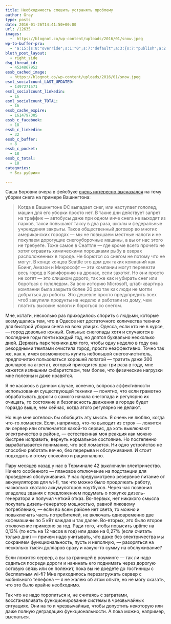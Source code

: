 ```yaml
---
title: Необходимость спешить устранять проблему
author: Gray
type: posts
date: 2016-01-26T14:41:50+00:00
url: /12635
images:
  -  https://blognot.co/wp-content/uploads/2016/01/snow.jpeg
wp-to-buffer-pro:
  - 'a:15:{s:8:"override";s:1:"0";s:7:"default";a:3:{s:7:"publish";a:2:{s:7:"enabled";s:1:"1";s:6:"status";a:1:{i:0;a:7:{s:5:"image";s:1:"1";s:11:"sub_profile";i:0;s:7:"message";s:13:"{title} {url}";s:8:"schedule";s:12:"queue_bottom";s:4:"days";s:1:"0";s:5:"hours";s:1:"0";s:7:"minutes";s:1:"0";}}}s:6:"update";a:1:{s:6:"status";a:1:{i:0;a:7:{s:5:"image";s:1:"0";s:11:"sub_profile";i:0;s:7:"message";s:27:"Updated Post: {title} {url}";s:8:"schedule";s:12:"queue_bottom";s:4:"days";s:1:"0";s:5:"hours";s:1:"0";s:7:"minutes";s:1:"0";}}}s:10:"conditions";a:1:{s:8:"post_tag";s:0:"";}}s:24:"530daa0d7e66d33475000043";a:3:{s:7:"publish";a:1:{s:6:"status";a:1:{i:0;a:7:{s:5:"image";s:1:"0";s:11:"sub_profile";i:0;s:7:"message";s:0:"";s:8:"schedule";s:12:"queue_bottom";s:4:"days";s:1:"0";s:5:"hours";s:1:"0";s:7:"minutes";s:1:"0";}}}s:6:"update";a:1:{s:6:"status";a:1:{i:0;a:7:{s:5:"image";s:1:"0";s:11:"sub_profile";i:0;s:7:"message";s:0:"";s:8:"schedule";s:12:"queue_bottom";s:4:"days";s:1:"0";s:5:"hours";s:1:"0";s:7:"minutes";s:1:"0";}}}s:10:"conditions";a:1:{s:8:"post_tag";s:0:"";}}s:24:"5559ad520fc54cee1e8b4567";a:3:{s:7:"publish";a:1:{s:6:"status";a:1:{i:0;a:7:{s:5:"image";s:1:"0";s:11:"sub_profile";i:0;s:7:"message";s:0:"";s:8:"schedule";s:12:"queue_bottom";s:4:"days";s:1:"0";s:5:"hours";s:1:"0";s:7:"minutes";s:1:"0";}}}s:6:"update";a:1:{s:6:"status";a:1:{i:0;a:7:{s:5:"image";s:1:"0";s:11:"sub_profile";i:0;s:7:"message";s:0:"";s:8:"schedule";s:12:"queue_bottom";s:4:"days";s:1:"0";s:5:"hours";s:1:"0";s:7:"minutes";s:1:"0";}}}s:10:"conditions";a:1:{s:8:"post_tag";s:0:"";}}s:24:"5559ae040fc54c3a208b4567";a:3:{s:7:"publish";a:1:{s:6:"status";a:1:{i:0;a:7:{s:5:"image";s:1:"0";s:11:"sub_profile";i:0;s:7:"message";s:0:"";s:8:"schedule";s:12:"queue_bottom";s:4:"days";s:1:"0";s:5:"hours";s:1:"0";s:7:"minutes";s:1:"0";}}}s:6:"update";a:1:{s:6:"status";a:1:{i:0;a:7:{s:5:"image";s:1:"0";s:11:"sub_profile";i:0;s:7:"message";s:0:"";s:8:"schedule";s:12:"queue_bottom";s:4:"days";s:1:"0";s:5:"hours";s:1:"0";s:7:"minutes";s:1:"0";}}}s:10:"conditions";a:1:{s:8:"post_tag";s:0:"";}}s:24:"5559ae1e0fc54c29208b4569";a:3:{s:7:"publish";a:1:{s:6:"status";a:1:{i:0;a:7:{s:5:"image";s:1:"0";s:11:"sub_profile";i:0;s:7:"message";s:0:"";s:8:"schedule";s:12:"queue_bottom";s:4:"days";s:1:"0";s:5:"hours";s:1:"0";s:7:"minutes";s:1:"0";}}}s:6:"update";a:1:{s:6:"status";a:1:{i:0;a:7:{s:5:"image";s:1:"0";s:11:"sub_profile";i:0;s:7:"message";s:0:"";s:8:"schedule";s:12:"queue_bottom";s:4:"days";s:1:"0";s:5:"hours";s:1:"0";s:7:"minutes";s:1:"0";}}}s:10:"conditions";a:1:{s:8:"post_tag";s:0:"";}}s:24:"55b23a2b474329b366ad5931";a:3:{s:7:"publish";a:1:{s:6:"status";a:1:{i:0;a:7:{s:5:"image";s:1:"0";s:11:"sub_profile";i:0;s:7:"message";s:23:"New Post: {title} {url}";s:8:"schedule";s:12:"queue_bottom";s:4:"days";s:1:"0";s:5:"hours";s:1:"0";s:7:"minutes";s:1:"0";}}}s:6:"update";a:1:{s:6:"status";a:1:{i:0;a:7:{s:5:"image";s:1:"0";s:11:"sub_profile";i:0;s:7:"message";s:23:"New Post: {title} {url}";s:8:"schedule";s:12:"queue_bottom";s:4:"days";s:1:"0";s:5:"hours";s:1:"0";s:7:"minutes";s:1:"0";}}}s:10:"conditions";a:1:{s:8:"post_tag";s:0:"";}}s:24:"55b23a44474329f162ad5939";a:3:{s:7:"publish";a:1:{s:6:"status";a:1:{i:0;a:7:{s:5:"image";s:1:"0";s:11:"sub_profile";i:0;s:7:"message";s:23:"New Post: {title} {url}";s:8:"schedule";s:12:"queue_bottom";s:4:"days";s:1:"0";s:5:"hours";s:1:"0";s:7:"minutes";s:1:"0";}}}s:6:"update";a:1:{s:6:"status";a:1:{i:0;a:7:{s:5:"image";s:1:"0";s:11:"sub_profile";i:0;s:7:"message";s:23:"New Post: {title} {url}";s:8:"schedule";s:12:"queue_bottom";s:4:"days";s:1:"0";s:5:"hours";s:1:"0";s:7:"minutes";s:1:"0";}}}s:10:"conditions";a:1:{s:8:"post_tag";s:0:"";}}s:24:"4eb3e9e6512f7eb575000000";a:4:{s:7:"enabled";s:1:"1";s:7:"publish";a:1:{s:6:"status";a:1:{i:0;a:7:{s:5:"image";s:1:"0";s:11:"sub_profile";i:0;s:7:"message";s:0:"";s:8:"schedule";s:12:"queue_bottom";s:4:"days";s:1:"0";s:5:"hours";s:1:"0";s:7:"minutes";s:1:"0";}}}s:6:"update";a:1:{s:6:"status";a:1:{i:0;a:7:{s:5:"image";s:1:"0";s:11:"sub_profile";i:0;s:7:"message";s:0:"";s:8:"schedule";s:12:"queue_bottom";s:4:"days";s:1:"0";s:5:"hours";s:1:"0";s:7:"minutes";s:1:"0";}}}s:10:"conditions";a:1:{s:8:"post_tag";s:0:"";}}s:24:"505c4e6d1b81f6966a000022";a:3:{s:7:"publish";a:1:{s:6:"status";a:1:{i:0;a:7:{s:5:"image";s:1:"0";s:11:"sub_profile";i:0;s:7:"message";s:0:"";s:8:"schedule";s:12:"queue_bottom";s:4:"days";s:1:"0";s:5:"hours";s:1:"0";s:7:"minutes";s:1:"0";}}}s:6:"update";a:1:{s:6:"status";a:1:{i:0;a:7:{s:5:"image";s:1:"0";s:11:"sub_profile";i:0;s:7:"message";s:0:"";s:8:"schedule";s:12:"queue_bottom";s:4:"days";s:1:"0";s:5:"hours";s:1:"0";s:7:"minutes";s:1:"0";}}}s:10:"conditions";a:1:{s:8:"post_tag";s:0:"";}}s:24:"000000000000000000025630";a:4:{s:7:"enabled";s:1:"1";s:7:"publish";a:1:{s:6:"status";a:1:{i:0;a:7:{s:5:"image";s:1:"0";s:11:"sub_profile";i:0;s:7:"message";s:0:"";s:8:"schedule";s:12:"queue_bottom";s:4:"days";s:1:"0";s:5:"hours";s:1:"0";s:7:"minutes";s:1:"0";}}}s:6:"update";a:1:{s:6:"status";a:1:{i:0;a:7:{s:5:"image";s:1:"0";s:11:"sub_profile";i:0;s:7:"message";s:0:"";s:8:"schedule";s:12:"queue_bottom";s:4:"days";s:1:"0";s:5:"hours";s:1:"0";s:7:"minutes";s:1:"0";}}}s:10:"conditions";a:1:{s:8:"post_tag";s:0:"";}}s:24:"52299b3a6771caf57c000000";a:4:{s:7:"enabled";s:1:"1";s:7:"publish";a:1:{s:6:"status";a:1:{i:0;a:7:{s:5:"image";s:1:"0";s:11:"sub_profile";i:0;s:7:"message";s:0:"";s:8:"schedule";s:12:"queue_bottom";s:4:"days";s:1:"0";s:5:"hours";s:1:"0";s:7:"minutes";s:1:"0";}}}s:6:"update";a:1:{s:6:"status";a:1:{i:0;a:7:{s:5:"image";s:1:"0";s:11:"sub_profile";i:0;s:7:"message";s:0:"";s:8:"schedule";s:12:"queue_bottom";s:4:"days";s:1:"0";s:5:"hours";s:1:"0";s:7:"minutes";s:1:"0";}}}s:10:"conditions";a:1:{s:8:"post_tag";s:0:"";}}s:24:"5277fb456f9ada80020001f3";a:4:{s:7:"enabled";s:1:"1";s:7:"publish";a:1:{s:6:"status";a:1:{i:0;a:7:{s:5:"image";s:1:"0";s:11:"sub_profile";i:0;s:7:"message";s:0:"";s:8:"schedule";s:12:"queue_bottom";s:4:"days";s:1:"0";s:5:"hours";s:1:"0";s:7:"minutes";s:1:"0";}}}s:6:"update";a:1:{s:6:"status";a:1:{i:0;a:7:{s:5:"image";s:1:"0";s:11:"sub_profile";i:0;s:7:"message";s:0:"";s:8:"schedule";s:12:"queue_bottom";s:4:"days";s:1:"0";s:5:"hours";s:1:"0";s:7:"minutes";s:1:"0";}}}s:10:"conditions";a:1:{s:8:"post_tag";s:0:"";}}s:24:"52cfc979d35725695300000c";a:3:{s:7:"publish";a:1:{s:6:"status";a:1:{i:0;a:7:{s:5:"image";s:1:"0";s:11:"sub_profile";i:0;s:7:"message";s:0:"";s:8:"schedule";s:12:"queue_bottom";s:4:"days";s:1:"0";s:5:"hours";s:1:"0";s:7:"minutes";s:1:"0";}}}s:6:"update";a:1:{s:6:"status";a:1:{i:0;a:7:{s:5:"image";s:1:"0";s:11:"sub_profile";i:0;s:7:"message";s:0:"";s:8:"schedule";s:12:"queue_bottom";s:4:"days";s:1:"0";s:5:"hours";s:1:"0";s:7:"minutes";s:1:"0";}}}s:10:"conditions";a:1:{s:8:"post_tag";s:0:"";}}s:24:"52cfc9f1d357255053000025";a:3:{s:7:"publish";a:1:{s:6:"status";a:1:{i:0;a:7:{s:5:"image";s:1:"0";s:11:"sub_profile";i:0;s:7:"message";s:0:"";s:8:"schedule";s:12:"queue_bottom";s:4:"days";s:1:"0";s:5:"hours";s:1:"0";s:7:"minutes";s:1:"0";}}}s:6:"update";a:1:{s:6:"status";a:1:{i:0;a:7:{s:5:"image";s:1:"0";s:11:"sub_profile";i:0;s:7:"message";s:0:"";s:8:"schedule";s:12:"queue_bottom";s:4:"days";s:1:"0";s:5:"hours";s:1:"0";s:7:"minutes";s:1:"0";}}}s:10:"conditions";a:1:{s:8:"post_tag";s:0:"";}}}'
bluth_post_layout:
  - right_side
dsq_thread_id:
  - 4524867952
essb_cached_image:
  - https://blognot.co/wp-content/uploads/2016/01/snow.jpeg
esml_socialcount_LAST_UPDATED:
  - 1497271571
esml_socialcount_linkedin:
  - 16
esml_socialcount_TOTAL:
  - 16
essb_cache_expire:
  - 1614797305
essb_c_facebook:
  - 18
essb_c_linkedin:
  - 32
essb_c_buffer:
  - 8
essb_c_pocket:
  - 18
essb_c_total:
  - 18
categories:
  - Без рубрики

---
```








Саша Боровик вчера в фейсбуке <a href="https://www.facebook.com/SashaBorovik/posts/10153892521713633" target="_blank">очень интересно высказался</a> на тему уборки снега на примере Вашингтона:

> Когда в Вашингтоне DC выпадает снег, или наступает гололед, машин для его уборки просто нет. В такие дни действует запрет на траффик &#8212; автобусы даже при одном инче снега не выходят из парков, такси повышают таксу в два раза, школы и федеральные учреждения закрыты. Таков общественный договор во многих американских городах &#8212; мы не повышаем местные налоги и не покупаем дорогущие снегоуборочные машины, а вы от нас этого не требуете. Тоже самое в Сеаттле &#8212; где кроме всего прочего не хотят отравить химическими порошками рыбу в озерах расположенных в городе. Не борются со снегом не потому что не могут. B конце концов Seattle это дом для таких компаний как Боинг, Амазон и Микрософт &#8212; эти компании могут перевезти весь город в Калифорнию на дронах, если захотят. Но они просто не хотят &#8212; это слишком дорого, так же как и убирать снег или бороться с гололедом. За всю историю Microsoft, штаб-квартира компании была закрыта более 20 раз так как люди не могли добраться до роботы. Это дешевле просто предупредить всех чтоб закупили продукты на неделю и работали из дому, чем платить высокие налоги и бороться со снегом.

Мне, кстати, несколько раз приходилось спорить с людьми, которые возмущались тем, что в Одессе нет достаточного количества техники для быстрой уборки снега на всех улицах. Одесса, если кто не в курсе, — город довольно южный. Сильные снегопады хотя и случаются в последние годы почти каждый год, но длятся буквально несколько дней. Держать парк техники для того, чтобы одну неделю в году она рекордными темпами очистила город, просто неэффективно. Точно так же, как я, имея возможность купить небольшой снегоочиститель, предпочитаю пользоваться хорошей лопатой — тратить даже 300 долларов на агрегат, который пригодится два-три раза в году, мне кажется излишним сибаритством, тем более, что физические нагрузки мне полезны и даже нравятся.

Я не касаюсь в данном случае, конечно, вопроса эффективности использования существующей техники — понятно, что если грамотно обрабатывать дороги с самого начала снегопада и регулярно их очищать, то состояние и безопасность движения в городе будет гораздо выше, чем сейчас, когда этого регулярно не делают.

Но еще мне хотелось бы обобщить эту мысль. Я очень не люблю, когда что-то ломается. Если, например, что-то выходит из строя — ложится ли сервер или отключается какой-то сервис, да хоть выключают электричество в районе, — естественная моя реакция как можно быстрее исправить, вернуть нормальное состояние. Но постепенно вырабатывается понимание, что всё ломается. Ни одно устройство не способно работать вечно, без перерыва и обслуживания. И стоит подходить к этому спокойно и рационально.

Пару месяцев назад у нас в Терминале 42 выключили электричество. Ничего особенного — плановое отключение на подстанции для проведения обслуживания. У нас предусмотрено резервное питание от аккумуляторов для wi-fi, так что можно было продолжать работу, насколько хватало аккумуляторов ноутбуков. Через час позвонил владелец здания с предложением подумать о покупке дизель-генератора и получил четкий отказ. Во-первых, нет никакого смысла покупать дизель-генератор мощностью, равной пиковому потреблению, — если во всем районе нет света, то можно и повыключать часть потребителей, не включать одновременно две кофемашины по 5 кВт каждая и так далее. Во-вторых, это было второе отключение примерно за год. Ради того, чтобы повысить uptime на 0,13% (то есть на 12 часов в год) или даже на 0,27% (если считать только дни) — причем надо учитывать, что даже без электричества мы сохраняем функциональность, пусть и неполную, — разоряться на несколько тысяч долларов сразу и какую-то сумму на обслуживание?

Если ложится сервер, а вы за границей в роуминге — так ли надо садиться посреди дороги и начинать его поднимать через дорогую сотовую связь или он полежит, пока вы не доедете до гостиницы с бесплатным wi-fi? Мне приходилось перезагружать сервер с мобильного телефона — я не жалею об этом опыте, но не могу сказать, что это было крайне необходимо.

Так что не надо торопиться и, не считаясь с затратами, восстанавливать функционирование системы в чрезвычайных ситуациях. Они на то и чрезвычайные, чтобы допустить некоторую или даже полную деградацию функциональности. А пока можно, например, выспаться.